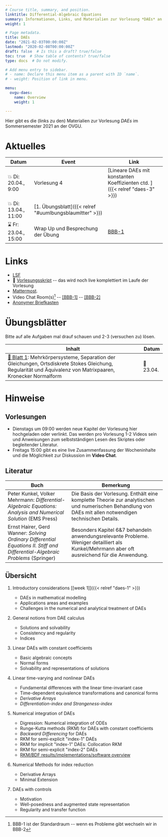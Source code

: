 ```yaml
---
# Course title, summary, and position.
linktitle: Differential-Algebraic Equations
summary: Informationen, Links, und Materialien zur Vorlesung *DAEs* an der OVGU im Sommersemester 2021
weight: 1

# Page metadata.
title: DAEs
date: "2021-02-03T00:00:00Z"
lastmod: "2020-02-08T00:00:00Z"
draft: false  # Is this a draft? true/false
toc: true  # Show table of contents? true/false
type: docs  # Do not modify.

# Add menu entry to sidebar.
# - name: Declare this menu item as a parent with ID `name`.
# - weight: Position of link in menu.

menu:
  ovgu-daes:
    name: Overview
    weight: 1

---
```


Hier gibt es die (links zu den) Materialien zur Vorlesung *DAEs* im Sommersemester 2021 an der OVGU.

# Aktuelles

| Datum | Event | Link |
| ------- | ---------- | ---- |
| :boom: Di: 20.04., 9:00 | Vorlesung 4 | [Lineare DAEs mit konstanten Koeffizienten ctd. ]({{< relref "daes-3" >}}) |
| :boom: Di: 13.04., 11:00 | [1. &Uuml;bungsblatt]({{< relref "#uumlbungsblaumltter" >}}) |  |
| :hourglass: Fr: 23.04., 15:00 | Wrap Up und Besprechung der &Uuml;bung | [BBB-1](https://bigblue.math.uni-magdeburg.de/b/jan-heq-7qj) |

<!--
{{% callout note %}}
Bez&uuml;glich **Sprechstunde**. In den Sessions -- und
nat&uuml;rlich auch vorher und nachher im Chat -- d&uuml;rfen gerne auch
allgemeine Fragen gestellt werden. Wer noch gerne eine pers&ouml;nlichere
Sprechstunde m&ouml;chte schreibt mir bitte. Dann kann ich nach Bedarf noch eine
aufsetzen.
{{% /callout %}}

{{% callout warning %}}
If needed and if everyone is OK with that, I can hold the lecture in English.
{{% /callout %}}
-->

# Links

 * [LSF](https://lsf.ovgu.de/qislsf/rds?state=verpublish&status=init&vmfile=no&publishid=174973&moduleCall=webInfo&publishConfFile=webInfo&publishSubDir=veranstaltung)
 * :blue_book: [Vorlesungsskript](https://www.janheiland.de/script-daes/index.html) -- das wird noch live komplettiert im Laufe der Vorlesung
 * [Mattermost](https://matter.math.uni-magdeburg.de/daes).
 * Video Chat Room(s)[^1] -- [[BBB-1]](https://bigblue.math.uni-magdeburg.de/b/jan-heq-7qj) -- [[BBB-2]](https://bbba.mpi-magdeburg.mpg.de/b/jan-pyw-fhc)
 * [Anonymer Briefkasten](https://www2.math.uni-magdeburg.de/owncloud/index.php/s/w8j8Xaxo2dfzMIZ)

# &Uuml;bungsbl&auml;tter

Bitte auf alle Aufgaben mal drauf schauen und 2-3 (versuchen zu) l&ouml;sen.

| Inhalt | Datum |
| ------ | ----- |
| [:ledger: Blatt 1](files/ueb01.pdf): Mehrk&ouml;rpersysteme, Separation der Gleichungen, Ortsdiskrete Stokes Gleichung, Regularit&auml;t und &Auml;quivalenz von Matrixpaaren, Kronecker Normalform | :memo: 23.04. |

# Hinweise

## Vorlesungen

 * Dienstags um 09:00 werden neue Kapitel der Vorlesung hier
   hochgeladen oder verlinkt. Das werden pro Vorlesung 1-2 Videos sein und Anweisungen zum selbstst&auml;ndigen Lesen des Skriptes oder begleitender Literatur.
 * Freitags 15:00 gibt es eine live Zusammenfassung der Wocheninhalte
   und die M&ouml;glichkeit zur Diskussion im **Video Chat**.

## Literatur

| Buch | Bemerkung |
|------| ----------|
| Peter Kunkel, Volker Mehrmann: *Differential-Algebraic Equations: Analysis and Numerical Solution* (EMS Press) | Die Basis der Vorlesung. Enth&auml;lt eine komplette Theorie zur analytischen und numerischen Behandlung von DAEs mit allen notwendigen technischen Details. |
| Ernst Hairer, Gerd Wanner: *Solving Ordinary Differential Equations II. Stiff and Differential-Algebraic Problems* (Springer) | Besonders Kapitel 6&7 behandeln anwendungsrelevante Probleme. Weniger detailliert als Kunkel/Mehrmann aber oft ausreichend f&uuml;r die Anwendung. |

## &Uuml;bersicht

1.  Introductory considerations [[week 1]]({{< relref "daes-1" >}})
    -   DAEs in mathematical modelling
    -   Applications areas and examples
    -   Challenges in the numerical and analytical treatment of DAEs

1.  General notions from DAE calculus
    -   Solutions and solvability
    -   Consistency and regularity
    -   Indices

1.  Linear DAEs with constant coefficients
    -   Basic algebraic concepts
    -   Normal forms
    -   Solvability and representations of solutions

1.  Linear time-varying and nonlinear DAEs
    -   Fundamental differences with the linear time-invariant case
    -   Time-dependent equivalence transformations and canonical forms
    -   *Derivative Arrays*
    -   *Differentiation-index and Strangeness-index*

1.  Numerical integration of DAEs
    -   Digression: Numerical integration of ODEs
    -   Runge-Kutta methods (RKM) for DAEs with constant coefficients
    -   *Backward Differencing* for DAEs
    -   RKM for semi-explicit "index-1" DAEs
    -   RKM for implicit "index-1" DAEs: Collocation RKM
    -   RKM for semi-explicit "index-2" DAEs
    -   [RKM/BDF results/implementations/software overview](https://www.janheiland.de/script-daes/numerical-analysis-and-software-overview.html)

1.  Numerical Methods for index reduction
    -   Derivative Arrays
    -   Minimal Extension

1.  DAEs with controls
    -   Motivation
    -   Well-posedness and augmented state representation
    -   Regularity and transfer function


[^1]: BBB-1 ist der Standardraum -- wenn es Probleme gibt wechseln wir in BBB-2
